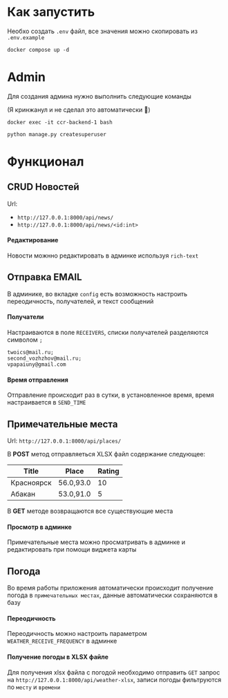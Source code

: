 # Как запустить
Необхо создать `.env` файл, все значения можно скопировать из `.env.example`

```shell
docker compose up -d
```

# Admin

Для создания админа нужно выполнить следующие команды

(Я кринжанул и не сделал это автоматически 🙂)

````shell
docker exec -it ccr-backend-1 bash
````

```shell
python manage.py createsuperuser
```

# Функционал

## CRUD Новостей

Url:

- ```http://127.0.0.1:8000/api/news/```
- ```http://127.0.0.1:8000/api/news/<id:int>```

#### Редактирование

Новости можнно редактировать в админке используя `rich-text`

## Отправка EMAIL

В админике, во вкладке `config` есть возможность настроить
переодичность, получателей, и текст сообщений

#### Получатели

Настраиваются в поле `RECEIVERS`, списки получателей
разделяются символом `;`

```shell
twoics@mail.ru;
second_vozhzhov@mail.ru;
vpapaiuny@gmail.com
```

#### Время отправления

Отправление происходит раз в сутки, в установленное время,
время настраивается в `SEND_TIME`

## Примечательные места

Url: `http://127.0.0.1:8000/api/places/`

В **POST** метод отправляеться XLSX файл содержание следующее:

| Title      | Place     | Rating | 
|------------|-----------|--------|
| Красноярск | 56.0,93.0 | 10     |
| Абакан     | 53.0,91.0 | 5      |

В **GET** методе возвращаются все существующие места

#### Просмотр в админке
Примечательные места можно просматривать в админке и редактировать при
помощи виджета карты

## Погода

Во время работы приложения автоматически происходит получение
погода в `примечательных местах`, данные автоматически сохраняются
в базу

#### Переодичность

Переодичность можно настроить параметром `WEATHER_RECEIVE_FREQUENCY`
в админке

#### Получение погоды в XLSX файле

Для получения xlsx файла с погодой необходимо отправить `GET` запрос
на `http://127.0.0.1:8000/api/weather-xlsx`, записи погоды фильтруются
по `месту` и `времени`

